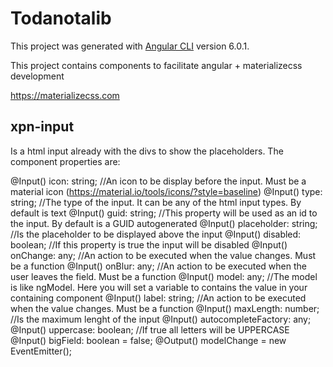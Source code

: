 # Todanotalib

This project was generated with [Angular CLI](https://github.com/angular/angular-cli) version 6.0.1.

This project contains components to facilitate angular + materializecss development

https://materializecss.com

## xpn-input

Is a html input already with the divs to show the placeholders. The component properties are:

@Input() icon: string; //An icon to be display before the input. Must be a material icon (https://material.io/tools/icons/?style=baseline)
@Input() type: string; //The type of the input. It can be any of the html input types. By default is text
@Input() guid: string; //This property will be used as an id to the input. By default is a GUID autogenerated
@Input() placeholder: string; //Is the placeholder to be displayed above the input
@Input() disabled: boolean; //If this property is true the input will be disabled
@Input() onChange: any; //An action to be executed when the value changes. Must be a function
@Input() onBlur: any; //An action to be executed when the user leaves the field. Must be a function
@Input() model: any; //The model is like ngModel. Here you will set a variable to contains the value in your containing component
@Input() label: string; //An action to be executed when the value changes. Must be a function
@Input() maxLength: number; //Is the maximum lenght of the input
@Input() autocompleteFactory: any;
@Input() uppercase: boolean; //If true all letters will be UPPERCASE
@Input() bigField: boolean = false;
@Output() modelChange = new EventEmitter<any>();


